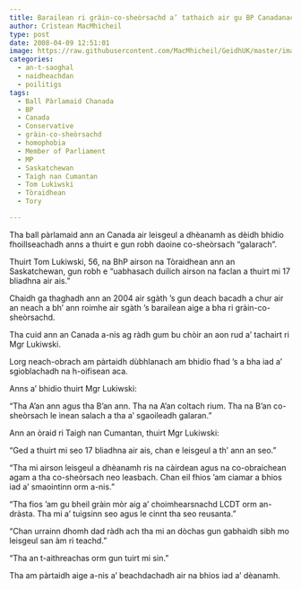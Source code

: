 ```yaml
---
title: Barailean ri gràin-co-sheòrsachd a’ tathaich air gu BP Canadanach
author: Crìstean MacMhìcheil
type: post
date: 2008-04-09 12:51:01
image: https://raw.githubusercontent.com/MacMhicheil/GeidhUK/master/images/2008-04-09-barailean-ri-grain-co-sheorsachd-a-tathaich-air-gu-bp-canadanach.jpg
categories:
  - an-t-saoghal
  - naidheachdan
  - poilitigs
tags:
  - Ball Pàrlamaid Chanada
  - BP
  - Canada
  - Conservative
  - gràin-co-sheòrsachd
  - homophobia
  - Member of Parliament
  - MP
  - Saskatchewan
  - Taigh nan Cumantan
  - Tom Lukiwski
  - Tòraidhean
  - Tory

---
```

Tha ball pàrlamaid ann an Canada air leisgeul a dhèanamh as dèidh bhidio fhoillseachadh anns a thuirt e gun robh daoine co-sheòrsach &#8220;galarach&#8221;.

<!--more-->

Thuirt Tom Lukiwski, 56, na BhP airson na Tòraidhean ann an Saskatchewan, gun robh e &#8220;uabhasach duilich airson na faclan a thuirt mi 17 bliadhna air ais.&#8221;

Chaidh ga thaghadh ann an 2004 air sgàth &#8217;s gun deach bacadh a chur air an neach a bh&#8217; ann roimhe air sgàth &#8217;s barailean aige a bha ri gràin-co-sheòrsachd.

Tha cuid ann an Canada a-nis ag ràdh gum bu chòir an aon rud a&#8217; tachairt ri Mgr Lukiwski.

Lorg neach-obrach am pàrtaidh dùbhlanach am bhidio fhad &#8217;s a bha iad a&#8217; sgioblachadh na h-oifisean aca.

Anns a&#8217; bhidio thuirt Mgr Lukiwski:

&#8220;Tha A&#8217;an ann agus tha B&#8217;an ann. Tha na A&#8217;an coltach rium. Tha na B&#8217;an co-sheòrsach le ìnean salach a tha a&#8217; sgaoileadh galaran.&#8221;

Ann an òraid ri Taigh nan Cumantan, thuirt Mgr Lukiwski:

&#8220;Ged a thuirt mi seo 17 bliadhna air ais, chan e leisgeul a th&#8217; ann an seo.&#8221;

&#8220;Tha mi airson leisgeul a dhèanamh ris na càirdean agus na co-obraichean agam a tha co-sheòrsach neo leasbach. Chan eil fhios &#8217;am ciamar a bhios iad a&#8217; smaointinn orm a-nis.&#8221;

&#8220;Tha fios &#8217;am gu bheil gràin mòr aig a&#8217; choimhearsnachd LCDT orm an-dràsta. Tha mi a&#8217; tuigsinn seo agus le cinnt tha seo reusanta.&#8221;

&#8220;Chan urrainn dhomh dad ràdh ach tha mi an dòchas gun gabhaidh sibh mo leisgeul san àm ri teachd.&#8221;

&#8220;Tha an t-aithreachas orm gun tuirt mi sin.&#8221;

Tha am pàrtaidh aige a-nis a&#8217; beachdachadh air na bhios iad a&#8217; dèanamh.
